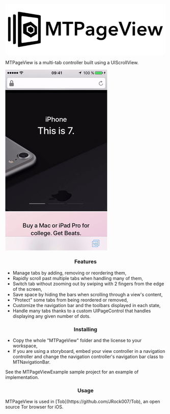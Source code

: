 <p align="center">
	<img src="resources/icon.png?raw=true">
</p>

MTPageView is a multi-tab controller built using a UIScrollView.

![demo](resources/demo.gif "Demo")

<h3 align="center">Features</h3>

- Manage tabs by adding, removing or reordering them,
- Rapidly scroll past multiple tabs when handling many of them,
- Switch tab without zooming out by swiping with 2 fingers from the edge of the screen,
- Save space by hiding the bars when scrolling through a view's content,
- "Protect" some tabs from being reordered or removed,
- Customize the navigation bar and the toolbars displayed in each state,
- Handle many tabs thanks to a custom UIPageControl that handles displaying any given number of dots.

<h3 align="center">Installing</h3>

- Copy the whole "MTPageView" folder and the license to your workspace,
- If you are using a storyboard, embed your view controller in a navigation controller and change the navigation controller's navigation bar class to MTNavigationBar.

See the MTPageViewExample sample project for an example of implementation.

<h3 align="center">Usage</h3>
MTPageView is used in [Tob](https://github.com/JRock007/Tob), an open source Tor browser for iOS.